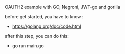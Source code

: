 OAUTH2 example with GO, Negroni, JWT-go and gorilla

before get started, you have to know :

- https://golang.org/doc/code.html

after this step, you can do this:
- go run main.go